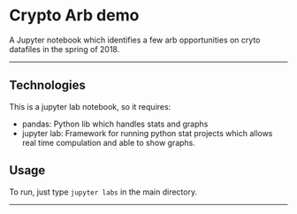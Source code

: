 # Crypto Arb demo

A Jupyter notebook which identifies a few arb opportunities on cryto datafiles in the spring of 2018.

---


## Technologies
This is a jupyter lab notebook, so it requires:
- pandas: Python lib which handles stats and graphs
- jupyter lab: Framework for running python stat projects which allows real time compulation and able to show graphs.


## Usage

   To run, just type `jupyter labs` in the main directory.

---
